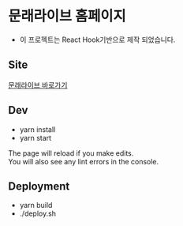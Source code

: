 # 문래라이브 홈페이지

- 이 프로젝트는 React Hook기반으로 제작 되었습니다.

## Site

[문래라이브 바로가기](https://mullaelive.com)

## Dev

- yarn install
- yarn start

The page will reload if you make edits.\
You will also see any lint errors in the console.

## Deployment

- yarn build
- ./deploy.sh
